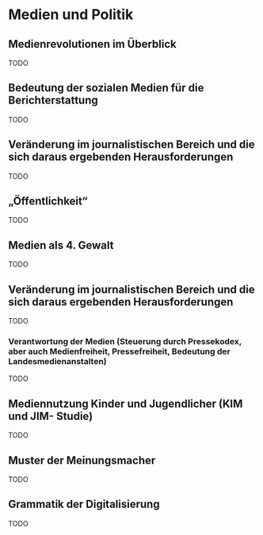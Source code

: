 # Medien und Politik

## Medienrevolutionen im Überblick

TODO

## Bedeutung der sozialen Medien für die Berichterstattung

TODO

## Veränderung im journalistischen Bereich und die sich daraus ergebenden Herausforderungen

TODO

## „Öffentlichkeit“

TODO

## Medien als 4. Gewalt

TODO

## Veränderung im journalistischen Bereich und die sich daraus ergebenden Herausforderungen

TODO

### Verantwortung der Medien (Steuerung durch Pressekodex, aber auch Medienfreiheit, Pressefreiheit, Bedeutung der Landesmedienanstalten)

TODO

## Mediennutzung Kinder und Jugendlicher (KIM und JIM- Studie)

TODO

## Muster der Meinungsmacher

TODO

## Grammatik der Digitalisierung

TODO
